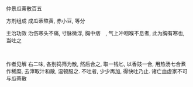 仲景瓜蒂散百五

方剂组成 成瓜蒂熬黄, 赤小豆, 等分 

主治功效 治伤寒头不痛, 寸脉微浮, 胸中痞　, 气上冲咽喉不息者, 此为胸有寒也, 当吐之

 

作者见解 右二味, 各别捣筛为散, 然后合之, 取一钱匕, 以香豉一合, 用热汤七合煮作稀糜, 去滓取汁和散, 温顿服之. 不吐者, 少少再加, 得快吐乃止. 诸亡血虚家不可与瓜蒂散 

